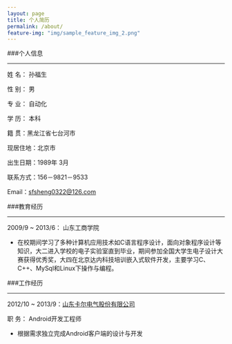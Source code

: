 ```yaml
---
layout: page
title: 个人简历
permalink: /about/
feature-img: "img/sample_feature_img_2.png"
---
```


###个人信息
***

姓	名：	孙福生

性	别：	男

专	业：	自动化

学	历：	本科

籍	贯：黑龙江省七台河市

现居住地：北京市

出生日期：1989年 3月

联系方式：156－9821－9533

Email：sfsheng0322@126.com

###教育经历
***
2009/9 ~ 2013/6： 山东工商学院

* 在校期间学习了多种计算机应用技术如C语言程序设计，面向对象程序设计等知识，大二进入学校的电子实验室直到毕业，期间参加全国大学生电子设计大赛获得优秀奖，大四在北京达内科技培训嵌入式软件开发，主要学习C、C++、MySql和Linux下操作与编程。

###工作经历
***

2012/10 ~ 2013/9：[山东卡尔电气股份有限公司](http://www.kaer.cn/)

职	务：	Android开发工程师

* 根据需求独立完成Android客户端的设计与开发
